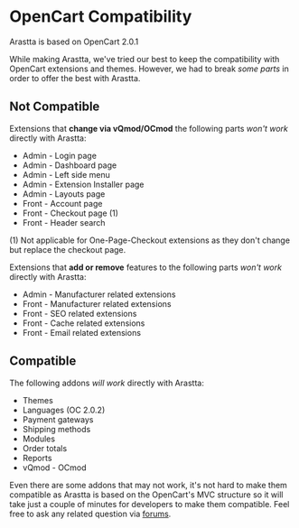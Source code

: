 OpenCart Compatibility
======================

Arastta is based on OpenCart 2.0.1

While making Arastta, we've tried our best to keep the compatibility with OpenCart extensions and themes. However, we had to break *some parts* in order to offer the best with Arastta.

Not Compatible
--------------

Extensions that **change via vQmod/OCmod** the following parts *won't work* directly with Arastta:

* Admin - Login page
* Admin - Dashboard page
* Admin - Left side menu
* Admin - Extension Installer page
* Admin - Layouts page
* Front - Account page
* Front - Checkout page (1)
* Front - Header search

(1) Not applicable for One-Page-Checkout extensions as they don't change but replace the checkout page.

Extensions that **add or remove** features to the following parts *won't work* directly with Arastta:

* Admin - Manufacturer related extensions
* Front - Manufacturer related extensions
* Front - SEO related extensions
* Front - Cache related extensions
* Front - Email related extensions

Compatible
----------

The following addons *will work* directly with Arastta:

* Themes
* Languages (OC 2.0.2)
* Payment gateways
* Shipping methods
* Modules
* Order totals
* Reports
* vQmod - OCmod

Even there are some addons that may not work, it's not hard to make them compatible as Arastta is based on the OpenCart's MVC structure so it will take just a couple of minutes for developers to make them compatible. Feel free to ask any related question via [forums](http://arastta.org/forum).